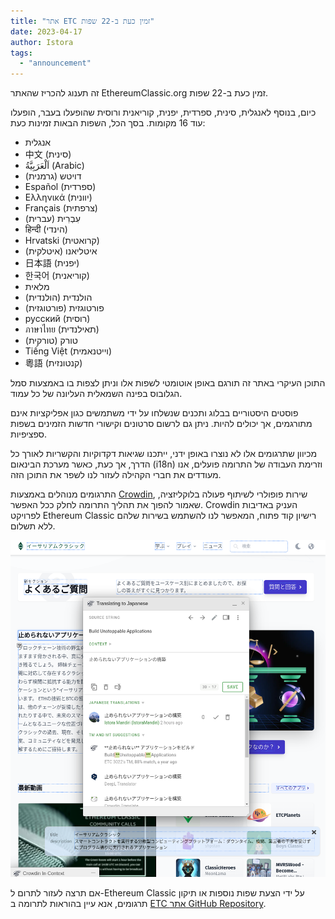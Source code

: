 ```yaml
---
title: "אתר ETC זמין כעת ב-22 שפות"
date: 2023-04-17
author: Istora
tags:
  - "announcement"
---
```


זה תענוג להכריז שהאתר EthereumClassic.org זמין כעת ב-22 שפות.

כיום, בנוסף לאנגלית, סינית, ספרדית, יפנית, קוריאנית ורוסית שהופעלו בעבר, הופעלו עוד 16 מקומות. בסך הכל, השפות הבאות זמינות כעת:

- אנגלית
- 中文 (סינית)
- اَلْعَرَبِيَّةُ (Arabic)
- דויטש (גרמנית)
- Español (ספרדית)
- Ελληνικά (יוונית)
- Français (צרפתית)
- עִבְרִית (עברית)
- हिन्दी (הינדי)
- Hrvatski (קרואטית)
- איטליאנו (איטלקית)
- 日本語 (יפנית)
- 한국어 (קוריאנית)
- מלאית
- הולנדית (הולנדית)
- פורטוגזית (פורטוגזית)
- русский (רוסית)
- ภาษาไทย (תאילנדית)
- טורק (טורקית)
- Tiếng Việt (וייטנאמית)
- 粵語 (קנטונזית)

התוכן העיקרי באתר זה תורגם באופן אוטומטי לשפות אלו וניתן לצפות בו באמצעות סמל הגלובוס בפינה השמאלית העליונה של כל עמוד.

פוסטים היסטוריים בבלוג ותכנים שנשלחו על ידי משתמשים כגון אפליקציות אינם מתורגמים, אך יכולים להיות. ניתן גם לרשום סרטונים וקישורי חדשות הזמינים בשפות ספציפיות.

מכיוון שתרגומים אלו לא נוצרו באופן ידני, ייתכנו שגיאות דקדוקיות והקשריות לאורך כל הדרך, אך כעת, כאשר מערכת הבינאום (i18n) וזרימת העבודה של התרומה פועלים, אנו מעודדים את חברי הקהילה לעזור לנו לשפר את התוכן הזה.

התרגומים מנוהלים באמצעות [Crowdin](https://crowdin.com), שירות פופולרי לשיתוף פעולה בלוקליזציה, שאמור להפוך את תהליך התרומה לחלק ככל האפשר. Crowdin העניק באדיבות לפרויקט Ethereum Classic רישיון קוד פתוח, המאפשר לנו להשתמש בשירות שלהם ללא תשלום.

![צילום מסך של Crowdin Inline Editor](./crowdin.png)

אם תרצה לעזור לתרום ל-Ethereum Classic על ידי הצעת שפות נוספות או תיקון תרגומים, אנא עיין בהוראות לתרומה ב [ETC אתר GitHub Repository](https://github.com/ethereumclassic/ethereumclassic.github.io).